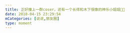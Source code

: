 ```yaml
---
title: 正好撞上一群coser，还有一个长得和木下很像的神乐小姐姐🌝🌚
date: 2018-04-15 23:29:54
mCategories: [说说,朋友圈]
type: moment
---
```


<div id="pics-20180415232954"></div>

<script src="/lib/moment/pics.js"></script>
<script>
var data = [
    {"link": "2018-04-15_000000.jpeg", "type": "shuoshuo"},
    {"link": "2018-04-15_000001.jpeg", "type": "shuoshuo"},
    {"link": "2018-04-15_000002.jpeg", "type": "shuoshuo"},
    {"link": "2018-04-15_000003.jpeg", "type": "shuoshuo"},
    {"link": "2018-04-15_000004.jpeg", "type": "shuoshuo"},
    {"link": "2018-04-15_000005.jpeg", "type": "shuoshuo"},
    {"link": "2018-04-15_000006.jpeg", "type": "shuoshuo"},
    {"link": "2018-04-15_000007.jpeg", "type": "shuoshuo"}
];
picsRender(data, "pics-20180415232954");
</script>
